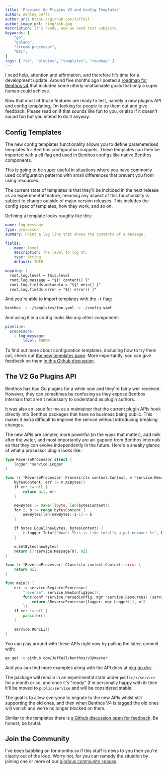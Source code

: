 ```yaml
---
title: 'Preview: Go Plugins V2 and Config Templates'
author: Ashley Jeffs
author_url: https://github.com/Jeffail
author_image_url: /img/ash.jpg
description: It's ready, now we need test subjects
keywords: [
    "go",
    "golang",
    "stream processor",
    "ETL",
]
tags: [ "v4", "plugins", "templates", "roadmap" ]
---
```


I need help, attention and affirmation, and therefore It's time for a development update. Around five months ago I posted a [roadmap for Benthos v4](/blog/2021/01/04/v4-roadmap) that included some utterly unattainable goals that only a super human could achieve.

Now that most of those features are ready to test, namely a new plugins API and config templating, I'm looking for people to try them out and give feedback. Please read on if that sounds like fun to you, or also if it doesn't sound fun but you intend to do it anyway.

<!--truncate-->

## Config Templates

The new config templates functionality allows you to define parameterised templates for Benthos configuration snippets. These templates can then be imported with a cli flag and used in Benthos configs like native Benthos components.

This is going to be super useful in situations where you have commonly used configuration patterns with small differences that prevent you from using resources.

The current state of templates is that they'll be included in the next release as an experimental feature, meaning any aspect of this functionality is subject to change outside of major version releases. This includes the config spec of templates, how they work, and so on.

Defining a template looks roughly like this:

```yaml
name: log_message
type: processor
summary: Print a log line that shows the contents of a message.

fields:
  - name: level
    description: The level to log at.
    type: string
    default: INFO

mapping: |
  root.log.level = this.level
  root.log.message = "${! content() }"
  root.log.fields.metadata = "${! meta() }"
  root.log.fields.error = "${! error() }"
```

And you're able to import templates with the `-t` flag:

```sh
benthos -t ./templates/foo.yaml -c ./config.yaml
```

And using it in a config looks like any other component:

```yaml
pipeline:
  processors:
    - log_message:
        level: ERROR
```

To find out more about configuration templates, including how to try them out, check out [the new templates page][configuration.templating]. More importantly, you can give feedback on them [in this Github discussion][templates-feedback-thread].

## The V2 Go Plugins API

Benthos has had Go plugins for a while now and they're fairly well received. However, they can sometimes be confusing as they expose Benthos internals that aren't necessary to understand as plugin authors.

It was also an issue for me as a maintainer that the current plugin APIs hook directly into Benthos packages that have no business being public. This makes it extra difficult to improve the service without introducing breaking changes.

The new APIs are simpler, more powerful (in the ways that matter), add milk after the water, and most importantly are air-gapped from Benthos internals so that they can evolve independently in the future. Here's a sneaky glance of what a processor plugin looks like:

```go
type ReverseProcessor struct {
	logger *service.Logger
}

func (r *ReverseProcessor) Process(ctx context.Context, m *service.Message) ([]*service.Message, error) {
	bytesContent, err := m.AsBytes()
	if err != nil {
		return nil, err
	}

	newBytes := make([]byte, len(bytesContent))
	for i, b := range bytesContent {
		newBytes[len(newBytes)-i-1] = b
	}

	if bytes.Equal(newBytes, bytesContent) {
		r.logger.Infof("Woah! This is like totally a palindrome: %s", bytesContent)
	}

	m.SetBytes(newBytes)
	return []*service.Message{m}, nil
}

func (r *ReverseProcessor) Close(ctx context.Context) error {
	return nil
}

func main() {
	err := service.RegisterProcessor(
		"reverse", service.NewConfigSpec(),
		func(conf *service.ParsedConfig, mgr *service.Resources) (service.Processor, error) {
			return &ReverseProcessor{logger: mgr.Logger()}, nil
		})
	if err != nil {
		panic(err)
	}

	service.RunCLI()
}
```

You can play around with these APIs right now by pulling the latest commit with:

```sh
go get -u github.com/Jeffail/benthos/v3@master
```

And you can find more examples along with the API docs at [pkg.go.dev][plugins.api].

The package will remain in an experimental state under `public/x/service` for a month or so, and once it's "ready" (I'm personally happy with it) then it'll be moved to `public/service` and will be considered stable.

The goal is to allow everyone to migrate to the new APIs whilst still supporting the old ones, and then when Benthos V4 is tagged the old ones will vanish and we're no longer blocked on them.

Similar to the templates there is [a Github discussion open for feedback][plugins-feedback-thread]. Be honest, be brutal.

## Join the Community

I've been babbling on for months so if this stuff is news to you then you're clearly out of the loop. Worry not, for you can remedy the situation by joining one or more of our [glorious community spaces][community].

[community]: /community
[configuration.templating]: /docs/configuration/templating
[plugins.api]: https://pkg.go.dev/github.com/Jeffail/benthos/v3@master/public/x/service
[templates-feedback-thread]: https://github.com/Jeffail/benthos/discussions/785
[plugins-feedback-thread]: https://github.com/Jeffail/benthos/discussions/754
